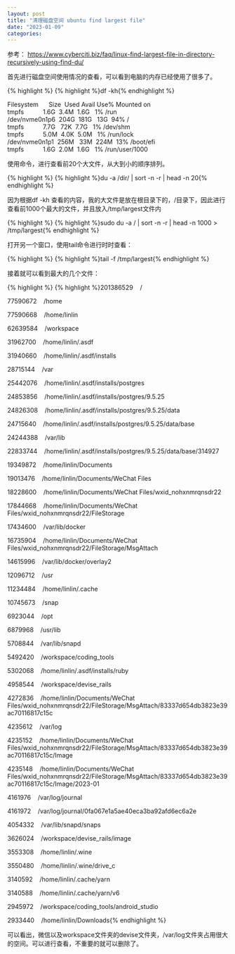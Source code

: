 ```yaml
---
layout: post
title: "清理磁盘空间 ubuntu find largest file"
date: "2023-01-09"
categories: 
---
```

<p>参考： <a href="https://www.cyberciti.biz/faq/linux-find-largest-file-in-directory-recursively-using-find-du/">https://www.cyberciti.biz/faq/linux-find-largest-file-in-directory-recursively-using-find-du/</a></p>

<p>首先进行磁盘空间使用情况的查看，可以看到电脑的内存已经使用了很多了。</p>

{% highlight %}
{% highlight %}df -kh{% endhighlight %}

<p>Filesystem&nbsp;&nbsp;&nbsp;&nbsp;&nbsp; Size&nbsp; Used Avail Use% Mounted on<br />
tmpfs&nbsp;&nbsp;&nbsp;&nbsp;&nbsp;&nbsp;&nbsp;&nbsp;&nbsp;&nbsp; 1.6G&nbsp; 3.4M&nbsp; 1.6G&nbsp;&nbsp; 1% /run<br />
/dev/nvme0n1p6&nbsp; 204G&nbsp; 181G&nbsp;&nbsp; 13G&nbsp; 94% /<br />
tmpfs&nbsp;&nbsp;&nbsp;&nbsp;&nbsp;&nbsp;&nbsp;&nbsp;&nbsp;&nbsp; 7.7G&nbsp;&nbsp; 72K&nbsp; 7.7G&nbsp;&nbsp; 1% /dev/shm<br />
tmpfs&nbsp;&nbsp;&nbsp;&nbsp;&nbsp;&nbsp;&nbsp;&nbsp;&nbsp;&nbsp; 5.0M&nbsp; 4.0K&nbsp; 5.0M&nbsp;&nbsp; 1% /run/lock<br />
/dev/nvme0n1p1&nbsp; 256M&nbsp;&nbsp; 33M&nbsp; 224M&nbsp; 13% /boot/efi<br />
tmpfs&nbsp;&nbsp;&nbsp;&nbsp;&nbsp;&nbsp;&nbsp;&nbsp;&nbsp;&nbsp; 1.6G&nbsp; 2.0M&nbsp; 1.6G&nbsp;&nbsp; 1% /run/user/1000</p>

<p>使用命令，进行查看前20个大文件，从大到小的顺序排列。</p>

{% highlight %}
{% highlight %}du -a /dir/ | sort -n -r | head -n 20{% endhighlight %}

<p>因为根据df -kh 查看的内容，我的大文件是放在根目录下的，/目录下，因此进行查看前1000个最大的文件，并且放入/tmp/largest文件内</p>

{% highlight %}
{% highlight %}sudo du -a / | sort -n -r | head -n 1000 &gt; /tmp/largest{% endhighlight %}

<p>打开另一个窗口，使用tail命令进行时时查看：</p>

{% highlight %}
{% highlight %}tail -f /tmp/largest{% endhighlight %}

<p>接着就可以看到最大的几个文件：</p>

{% highlight %}
{% highlight %}201386529&nbsp;&nbsp; &nbsp;/

77590672&nbsp;&nbsp; &nbsp;/home

77590668&nbsp;&nbsp; &nbsp;/home/linlin

62639584&nbsp;&nbsp; &nbsp;/workspace

31962700&nbsp;&nbsp; &nbsp;/home/linlin/.asdf

31940660&nbsp;&nbsp; &nbsp;/home/linlin/.asdf/installs

28715144&nbsp;&nbsp; &nbsp;/var

25442076&nbsp;&nbsp; &nbsp;/home/linlin/.asdf/installs/postgres

24853856&nbsp;&nbsp; &nbsp;/home/linlin/.asdf/installs/postgres/9.5.25

24826308&nbsp;&nbsp; &nbsp;/home/linlin/.asdf/installs/postgres/9.5.25/data

24715640&nbsp;&nbsp; &nbsp;/home/linlin/.asdf/installs/postgres/9.5.25/data/base

24244388&nbsp;&nbsp; &nbsp;/var/lib

22833744&nbsp;&nbsp; &nbsp;/home/linlin/.asdf/installs/postgres/9.5.25/data/base/314927

19349872&nbsp;&nbsp; &nbsp;/home/linlin/Documents

19013476&nbsp;&nbsp; &nbsp;/home/linlin/Documents/WeChat Files

18228600&nbsp;&nbsp; &nbsp;/home/linlin/Documents/WeChat Files/wxid_nohxnmrqnsdr22

17844668&nbsp;&nbsp; &nbsp;/home/linlin/Documents/WeChat Files/wxid_nohxnmrqnsdr22/FileStorage

17434600&nbsp;&nbsp; &nbsp;/var/lib/docker

16735904&nbsp;&nbsp; &nbsp;/home/linlin/Documents/WeChat Files/wxid_nohxnmrqnsdr22/FileStorage/MsgAttach

14615996&nbsp;&nbsp; &nbsp;/var/lib/docker/overlay2

12096712&nbsp;&nbsp; &nbsp;/usr

11234484&nbsp;&nbsp; &nbsp;/home/linlin/.cache

10745673&nbsp;&nbsp; &nbsp;/snap

6923044&nbsp;&nbsp; &nbsp;/opt

6879968&nbsp;&nbsp; &nbsp;/usr/lib

5708844&nbsp;&nbsp; &nbsp;/var/lib/snapd

5492420&nbsp;&nbsp; &nbsp;/workspace/coding_tools

5302068&nbsp;&nbsp; &nbsp;/home/linlin/.asdf/installs/ruby

4958544&nbsp;&nbsp; &nbsp;/workspace/devise_rails

4272836&nbsp;&nbsp; &nbsp;/home/linlin/Documents/WeChat Files/wxid_nohxnmrqnsdr22/FileStorage/MsgAttach/83337d654db3823e39ac70116817c15c

4235612&nbsp;&nbsp; &nbsp;/var/log

4235152&nbsp;&nbsp; &nbsp;/home/linlin/Documents/WeChat Files/wxid_nohxnmrqnsdr22/FileStorage/MsgAttach/83337d654db3823e39ac70116817c15c/Image

4235148&nbsp;&nbsp; &nbsp;/home/linlin/Documents/WeChat Files/wxid_nohxnmrqnsdr22/FileStorage/MsgAttach/83337d654db3823e39ac70116817c15c/Image/2023-01

4161976&nbsp;&nbsp; &nbsp;/var/log/journal

4161972&nbsp;&nbsp; &nbsp;/var/log/journal/0fa067e1a5ae40eca3ba92afd6ec6a2e

4054332&nbsp;&nbsp; &nbsp;/var/lib/snapd/snaps

3626024&nbsp;&nbsp; &nbsp;/workspace/devise_rails/image

3553308&nbsp;&nbsp; &nbsp;/home/linlin/.wine

3550480&nbsp;&nbsp; &nbsp;/home/linlin/.wine/drive_c

3140592&nbsp;&nbsp; &nbsp;/home/linlin/.cache/yarn

3140588&nbsp;&nbsp; &nbsp;/home/linlin/.cache/yarn/v6

2945972&nbsp;&nbsp; &nbsp;/workspace/coding_tools/android_studio

2933440&nbsp;&nbsp; &nbsp;/home/linlin/Downloads{% endhighlight %}

<p>可以看出，微信以及workspace文件夹的devise文件夹，/var/log文件夹占用很大的空间。可以进行查看，不重要的就可以删除了。</p>

